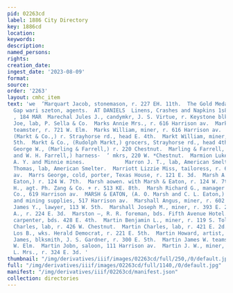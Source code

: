 ```yaml
---
pid: 02263cd
label: 1886 City Directory
key: 1886cd
location: 
keywords: 
description: 
named_persons: 
rights: 
creation_date: 
ingest_date: '2023-08-09'
format: 
source: 
order: '2263'
layout: cmhc_item
text: 'we  ‘Marquart Jacob, stonemason, r. 227 EH. 11th.  The Gold Medal Blasting,
  Gap wari szeton, agents.  AT DANIELS  Linens, Crashes and Napkins 1s8h24° 33s.  MAR
  , 184 MAR  Marechal Jules J., candymkr, J. S. Virtue, r. Keystone blk.  Mariani
  Joe, lab, P. Sella & Co.  Marks Annie Mrs., r. 616 Harrison av.  Marks Daniel H.,
  teamster, r. 721 W. Elm.  Marks William, miner, r. 616 Harrison av.  Markt Rudolph
  (Markt & Co.,) r. Strayhorse rd., head E. 4th.  Markt William, miner, r. 226 EK.
  5th.  Markt & Co., (Rudolph Markt,) grocers, Strayhorse rd., head 4th.  Marling
  George W., (Marling & Farrell,) r. 220 Chestnut.  Marling & Farrell, (G. W. Marling
  and W. H. Farrell,) harness-  ‘ mkrs, 220 W. *Chestnut.  Marmion Luke, foreman,
  A. Y. and Minnie mines.             Marron J. T., lab, American Smelter.  Marron
  Thomas, lab, American Smelter.  Marriott Lizzie Miss, tailoress, r. 605 Harrison
  av.  Marrs George, cold, porter, Texas House, r. 121 E. 3d.  Marsh A. , (Marsh &
  Eaton,) r. 124 W. 7th.  Marsh aowen. with Marsh & Eaton, r. 124 W. 7th.  Marsh George
  H., agt. Ph. Zang & Co. + r. 513 KE. 8th.  Marsh Richard G., manager Singer Mfg.
  Co., 619 Harrison av.  MARSH & EATON, (A. O. Marsh and C. L. Eaton,) hardware, stoves
  and mining supplies, 517 Harrison av.  Marshall Angus, miner, r. 602 E. 6th.  Marshall
  James Y., lawyer, 113 W. 5th.  Marshall Joseph M., miner, r. 393 E. 2d.  Marshman
  A., r. 224 E. 3d.  Marston —, R. R. foreman, bds. Fifth Avenue Hotel.  Martin Alpherd,
  carpenter, bds. 428 E. 4th.  Martin Benjamin L., miner, r. 119 S. Toledo av.  Martin
  Charles, lab, r. 426 W. Chestnut.  Martin Charles, lab, r. 421 E. 2d.  Martin De
  Los B., wks. Herald Democrat, r. 221 E. 5th.  Martin Howard, artist, r. 112 W. 4th.  Martin
  James, blksmith, J. S. Gardner, r. 300 E. 5th.  Martin James W. teamster, r. 186
  W. Elm.  Martin Jobn, saloon, 111 Harrison av.  Martin J. W., miner, r. 399 E. 4th.  Martin
  L. Mrs., r. 324 E. 3d. '
thumbnail: "/img/derivatives/iiif/images/02263cd/full/250,/0/default.jpg"
full: "/img/derivatives/iiif/images/02263cd/full/1140,/0/default.jpg"
manifest: "/img/derivatives/iiif/02263cd/manifest.json"
collection: directories
---
```

